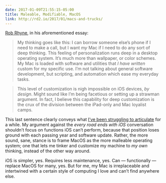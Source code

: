 ```yaml
---
date: 2017-01-09T21:55:15-05:00
title: Maleable, Modifiable, MacOS
link: http://rd2.io/2017/01/macs-and-trucks/
---
```

[Rob Rhyne][], in his aforementioned essay: 

> My thinking goes like this: I can borrow someone else’s phone if I need to make a call, but I want _my_ Mac if I need to do any sort of deep thinking. This feeling of personalization runs deep in a desktop operating system. It’s much more than wallpaper, or color schemes. My Mac is loaded with software and utilities that _I have written_ custom for my specific use. I’m not talking about general software development, but scripting, and automation which ease my everyday tasks.

> This level of customization is nigh impossible on iOS devices, _by design_. Might sound like I’m being facetious or setting up a strawman argument. In fact, I believe this capability for deep customization is the crux of the division between the iPad-only and Mac loyalist camps.

This last sentence clearly conveys what [I’ve been struggling to articulate][not yet] for a while. My argument against the _every road ends with iOS_ conversation shouldn’t focus on functions iOS can’t perform, because that position loses ground with each passing year and software update. Rather, the more sound, sane, stance is to frame MacOS as the more malleable operating system; one that lets me tinker and customize my machine to _my own_ thinking, instead of the other way around.

iOS is simpler, yes. Requires less maintenance, yes. Can — functionally — replace MacOS for many, yes. But for me, my Mac is irreplaceable and intertwined with a certain style of computing I love and can’t find anywhere else. 

[not yet]: https://audaciousfox.net/2016/06/not-yet
[rob rhyne]: http://rd2.io/2017/01/macs-and-trucks/